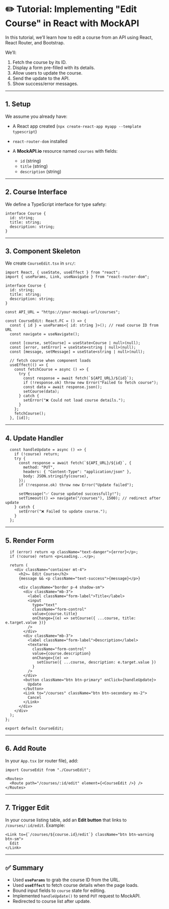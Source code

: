 # ✏️ Tutorial: Implementing "Edit Course" in React with MockAPI

In this tutorial, we’ll learn how to edit a course from an API using React, React Router, and Bootstrap.

We’ll:

1. Fetch the course by its ID.
2. Display a form pre-filled with its details.
3. Allow users to update the course.
4. Send the update to the API.
5. Show success/error messages.

---

## 1. Setup

We assume you already have:

* A React app created (`npx create-react-app myapp --template typescript`)
* `react-router-dom` installed
* A **MockAPI.io** resource named `courses` with fields:

  * `id` (string)
  * `title` (string)
  * `description` (string)

---

## 2. Course Interface

We define a TypeScript interface for type safety:

```tsx
interface Course {
  id: string;
  title: string;
  description: string;
}
```

---

## 3. Component Skeleton

We create `CourseEdit.tsx` in `src/`:

```tsx
import React, { useState, useEffect } from "react";
import { useParams, Link, useNavigate } from "react-router-dom";

interface Course {
  id: string;
  title: string;
  description: string;
}

const API_URL = "https://your-mockapi-url/courses";

const CourseEdit: React.FC = () => {
  const { id } = useParams<{ id: string }>(); // read course ID from URL
  const navigate = useNavigate();

  const [course, setCourse] = useState<Course | null>(null);
  const [error, setError] = useState<string | null>(null);
  const [message, setMessage] = useState<string | null>(null);

  // fetch course when component loads
  useEffect(() => {
    const fetchCourse = async () => {
      try {
        const response = await fetch(`${API_URL}/${id}`);
        if (!response.ok) throw new Error("Failed to fetch course");
        const data = await response.json();
        setCourse(data);
      } catch {
        setError("❌ Could not load course details.");
      }
    };
    fetchCourse();
  }, [id]);
```

---

## 4. Update Handler

```tsx
  const handleUpdate = async () => {
    if (!course) return;
    try {
      const response = await fetch(`${API_URL}/${id}`, {
        method: "PUT",
        headers: { "Content-Type": "application/json" },
        body: JSON.stringify(course),
      });
      if (!response.ok) throw new Error("Update failed");

      setMessage("✅ Course updated successfully!");
      setTimeout(() => navigate("/courses"), 1500); // redirect after update
    } catch {
      setError("❌ Failed to update course.");
    }
  };
```

---

## 5. Render Form

```tsx
  if (error) return <p className="text-danger">{error}</p>;
  if (!course) return <p>Loading...</p>;

  return (
    <div className="container mt-4">
      <h2>✏ Edit Course</h2>
      {message && <p className="text-success">{message}</p>}

      <div className="border p-4 shadow-sm">
        <div className="mb-3">
          <label className="form-label">Title</label>
          <input
            type="text"
            className="form-control"
            value={course.title}
            onChange={(e) => setCourse({ ...course, title: e.target.value })}
          />
        </div>
        <div className="mb-3">
          <label className="form-label">Description</label>
          <textarea
            className="form-control"
            value={course.description}
            onChange={(e) =>
              setCourse({ ...course, description: e.target.value })
            }
          />
        </div>
        <button className="btn btn-primary" onClick={handleUpdate}>
          Update
        </button>
        <Link to="/courses" className="btn btn-secondary ms-2">
          Cancel
        </Link>
      </div>
    </div>
  );
};

export default CourseEdit;
```

---

## 6. Add Route

In your `App.tsx` (or router file), add:

```tsx
import CourseEdit from "./CourseEdit";

<Routes>
  <Route path="/courses/:id/edit" element={<CourseEdit />} />
</Routes>
```

---

## 7. Trigger Edit

In your course listing table, add an **Edit button** that links to `/courses/:id/edit`. Example:

```tsx
<Link to={`/courses/${course.id}/edit`} className="btn btn-warning btn-sm">
  Edit
</Link>
```

---

## ✅ Summary

* Used **`useParams`** to grab the course ID from the URL.
* Used **`useEffect`** to fetch course details when the page loads.
* Bound input fields to `course` state for editing.
* Implemented `handleUpdate()` to send `PUT` request to MockAPI.
* Redirected to course list after update.